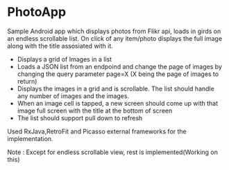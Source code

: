 # PhotoApp
Sample Android app which displays photos from Flikr api, loads in girds on an endless scrollable list. On click of any item/photo displays the full image along with the title assosiated with it.

* Displays a grid of Images in a list
* Loads a JSON list from an endpoind and change the page of images by changing the query parameter page=X (X being the page of images to return)
* Displays the images in a grid and is scrollable. The list should handle any number of images and the images.
* When an image cell is tapped, a new screen should come up with that image full screen with the title at the bottom of screen
* The list should support pull down to refresh

Used RxJava,RetroFit and Picasso external frameworks for the implementation.

Note : Except for endless scrollable view, rest is implemented(Working on this)
